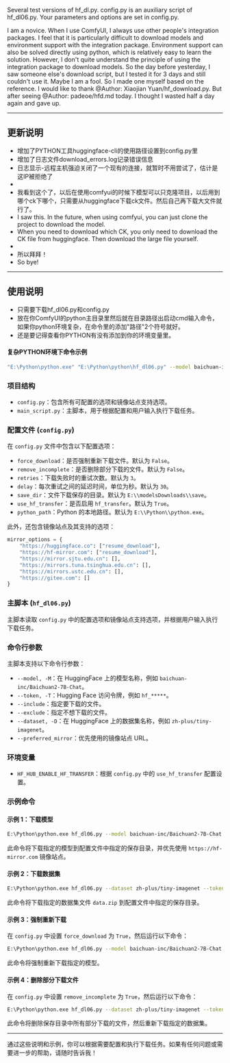 Several test versions of hf_dl.py. config.py is an auxiliary script of hf_dl06.py. Your parameters and options are set in config.py.

I am a novice. When I use ComfyUI, I always use other people's integration packages. I feel that it is particularly difficult to download models and environment support with the integration package.
Environment support can also be solved directly using python, which is relatively easy to learn the solution.
However, I don't quite understand the principle of using the integration package to download models.
So the day before yesterday, I saw someone else's download script, but I tested it for 3 days and still couldn't use it. Maybe I am a fool.
So I made one myself based on the reference. I would like to thank @Author: Xiaojian Yuan/hf_download.py.
But after seeing @Author: padeoe/hfd.md today. I thought I wasted half a day again and gave up.

---
## 更新说明
- 增加了PYTHON工具huggingface-cli的使用路径设置到config.py里
- 增加了日志文件download_errors.log记录错误信息
- 日志显示-远程主机强迫关闭了一个现有的连接，就暂时不用尝试了，估计是这IP被拒绝了
- 
- 我看到这个了，以后在使用comfyui的时候下模型可以只克隆项目，以后用到哪个ck下哪个，只需要从huggingface下载ck文件。然后自己再下载大文件就行了。
- I saw this. In the future, when using comfyui, you can just clone the project to download the model.
- When you need to download which CK, you only need to download the CK file from huggingface. Then download the large file yourself.
-
- 所以拜拜！
- So bye!
---

## 使用说明
- 只需要下载hf_dl06.py和config.py
- 放在你ComfyUI的python主目录里然后就在目录路径出启动cmd输入命令，如果你python环境复杂，在命令里的添加"路径"2个符号就好。
- 还是要记得查看你PYTHON有没有添加到你的环境变量里。
#### 复杂PYTHON环境下命令示例
```sh
"E:\Python\python.exe" "E:\Python\python\hf_dl06.py" --model baichuan-inc/Baichuan2-7B-Chat
```

### 项目结构
- `config.py`：包含所有可配置的选项和镜像站点支持选项。
- `main_script.py`：主脚本，用于根据配置和用户输入执行下载任务。

### 配置文件 (`config.py`)
在 `config.py` 文件中包含以下配置选项：
- `force_download`：是否强制重新下载文件。默认为 `False`。
- `remove_incomplete`：是否删除部分下载的文件。默认为 `False`。
- `retries`：下载失败时的重试次数。默认为 `3`。
- `delay`：每次重试之间的延迟时间，单位为秒。默认为 `30`。
- `save_dir`：文件下载保存的目录。默认为 `E:\\modelsDownloads\\save`。
- `use_hf_transfer`：是否启用 `hf_transfer`。默认为 `True`。
- `python_path`：Python 的本地路径。默认为 `E:\\Python\\python.exe`。

此外，还包含镜像站点及其支持的选项：

```python
mirror_options = {
    "https://huggingface.co": ["resume_download"],
    "https://hf-mirror.com": ["resume_download"],
    "https://mirror.sjtu.edu.cn": [],
    "https://mirrors.tuna.tsinghua.edu.cn": [],
    "https://mirrors.ustc.edu.cn": [],
    "https://gitee.com": []
}
```

### 主脚本 (`hf_dl06.py`)
主脚本读取 `config.py` 中的配置选项和镜像站点支持选项，并根据用户输入执行下载任务。

### 命令行参数
主脚本支持以下命令行参数：
- `--model, -M`：在 HuggingFace 上的模型名称，例如 `baichuan-inc/Baichuan2-7B-Chat`。
- `--token, -T`：Hugging Face 访问令牌，例如 `hf_*****`。
- `--include`：指定要下载的文件。
- `--exclude`：指定不想下载的文件。
- `--dataset, -D`：在 HuggingFace 上的数据集名称，例如 `zh-plus/tiny-imagenet`。
- `--preferred_mirror`：优先使用的镜像站点 URL。

### 环境变量
- `HF_HUB_ENABLE_HF_TRANSFER`：根据 `config.py` 中的 `use_hf_transfer` 配置设置。

### 示例命令

#### 示例 1：下载模型
```sh
E:\Python\python.exe hf_dl06.py --model baichuan-inc/Baichuan2-7B-Chat --token hf_***** --preferred_mirror https://hf-mirror.com
```
此命令将下载指定的模型到配置文件中指定的保存目录，并优先使用 `https://hf-mirror.com` 镜像站点。

#### 示例 2：下载数据集
```sh
E:\Python\python.exe hf_dl06.py --dataset zh-plus/tiny-imagenet --token hf_***** --include data.zip
```
此命令将下载指定的数据集文件 `data.zip` 到配置文件中指定的保存目录。

#### 示例 3：强制重新下载
在 `config.py` 中设置 `force_download` 为 `True`，然后运行以下命令：
```sh
E:\Python\python.exe hf_dl06.py --model baichuan-inc/Baichuan2-7B-Chat --token hf_***** --preferred_mirror https://hf-mirror.com
```
此命令将强制重新下载指定的模型。

#### 示例 4：删除部分下载文件
在 `config.py` 中设置 `remove_incomplete` 为 `True`，然后运行以下命令：
```sh
E:\Python\python.exe hf_dl06.py --dataset zh-plus/tiny-imagenet --token hf_***** --preferred_mirror https://hf-mirror.com
```
此命令将删除保存目录中所有部分下载的文件，然后重新下载指定的数据集。

---

通过这些说明和示例，你可以根据需要配置和执行下载任务。如果有任何问题或需要进一步的帮助，请随时告诉我！
